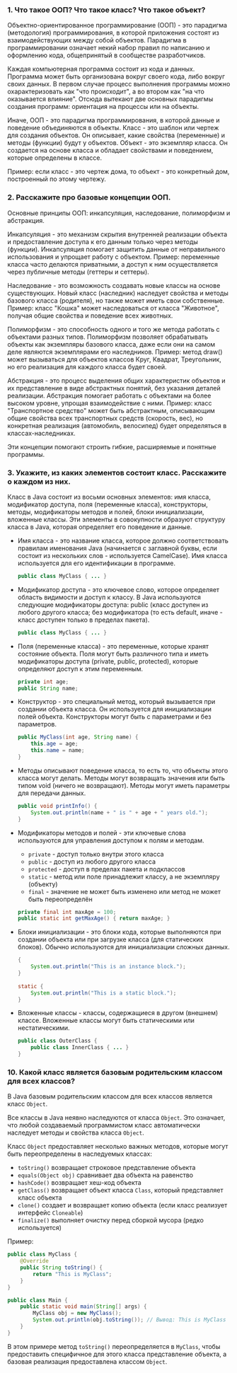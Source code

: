 ### 1. Что такое ООП? Что такое класс? Что такое объект?

Объектно-ориентированное программирование (ООП) - это парадигма (методология) программирования, в которой приложения состоят из взаимодействующих между собой объектов. Парадигма в программировании означает некий набор правил по написанию и оформлению кода, общепринятый в сообществе разработчиков.

Каждая компьютерная программа состоит из кода и данных. Программа может быть организована вокруг своего кода, либо вокруг своих данных. В первом случае процесс выполнения программы можно охарактеризовать как "что происходит", а во втором как "на что оказывается влияние". Отсюда вытекают две основных парадигмы создания программ: ориентация на процессы или на объекты.

Иначе, ООП - это парадигма программирования, в которой данные и поведение объединяются в объекты. Класс - это шаблон или чертеж для создания объектов. Он описывает, какие свойства (переменные) и методы (функции) будут у объектов. Объект - это экземпляр класса. Он создается на основе класса и обладает свойствами и поведением, которые определены в классе.

Пример: если класс - это чертеж дома, то объект - это конкретный дом, построенный по этому чертежу.

### 2. Расскажите про базовые концепции ООП.

Основные принципы ООП: инкапсуляция, наследование, полиморфизм и абстракция.

Инкапсуляция - это механизм скрытия внутренней реализации объекта и предоставление доступа к его данным только через методы (функции). Инкапсуляция помогает защитить данные от неправильного использования и упрощает работу с объектом. Пример: переменные класса часто делаются приватными, а доступ к ним осуществляется через публичные методы (геттеры и сеттеры).

Наследование - это возможность создавать новые классы на основе существующих. Новый класс (наследник) наследует свойства и методы базового класса (родителя), но также может иметь свои собственные. Пример: класс "Кошка" может наследоваться от класса "Животное", получая общие свойства и поведение всех животных.

Полиморфизм - это способность одного и того же метода работать с объектами разных типов. Полиморфизм позволяет обрабатывать объекты как экземпляры базового класса, даже если они на самом деле являются экземплярами его наследников. Пример: метод draw() может вызываться для объектов классов Круг, Квадрат, Треугольник, но его реализация для каждого класса будет своей.

Абстракция - это процесс выделения общих характеристик объектов и их представление в виде абстрактных понятий, без указания деталей реализации. Абстракция помогает работать с объектами на более высоком уровне, упрощая взаимодействие с ними. Пример: класс "Транспортное средство" может быть абстрактным, описывающим общие свойства всех транспортных средств (скорость, вес), но конкретная реализация (автомобиль, велосипед) будет определяться в классах-наследниках.

Эти концепции помогают строить гибкие, расширяемые и понятные программы.

### 3. Укажите, из каких элементов состоит класс. Расскажите о каждом из них.

Класс в Java состоит из восьми основных элементов: имя класса, модификатор доступа, поля (переменные класса), конструкторы, методы, модификаторы методов и полей, блоки инициализации, вложенные классы. Эти элементы в совокупности образуют структуру класса в Java, которая определяет его поведение и данные.

- Имя класса - это название класса, которое должно соответствовать правилам именования Java (начинается с заглавной буквы, если состоит из нескольких слов - используется CamelCase). Имя класса используется для его идентификации в программе.

   ```java
   public class MyClass { ... }
   ```

- Модификатор доступа - это ключевое слово, которое определяет область видимости и доступ к классу. В Java используются следующие модификаторы доступа: public (класс доступен из любого другого класса; без модификатора (то есть default, иначе - класс доступен только в пределах пакета).

   ```java
   public class MyClass { ... }
   ```

- Поля (переменные класса) - это переменные, которые хранят состояние объекта. Поля могут быть различного типа и иметь модификаторы доступа (private, public, protected), которые определяют доступ к этим переменным.

   ```java
   private int age;
   public String name;
   ```

- Конструктор - это специальный метод, который вызывается при создании объекта класса. Он используется для инициализации полей объекта. Конструкторы могут быть с параметрами и без параметров.

   ```java
   public MyClass(int age, String name) {
       this.age = age;
       this.name = name;
   }
   ```

- Методы описывают поведение класса, то есть то, что объекты этого класса могут делать. Методы могут возвращать значения или быть типом void (ничего не возвращают). Методы могут иметь параметры для передачи данных.

   ```java
   public void printInfo() {
       System.out.println(name + " is " + age + " years old.");
   }
   ```

- Модификаторы методов и полей - эти ключевые слова используются для управления доступом к полям и методам.

    - `private` - доступ только внутри этого класса
    - `public` - доступ из любого другого класса
    - `protected` - доступ в пределах пакета и подклассов
    - `static` - метод или поле принадлежит классу, а не экземпляру (объекту)
    - `final` - значение не может быть изменено или метод не может быть переопределён

   ```java
   private final int maxAge = 100;
   public static int getMaxAge() { return maxAge; }
   ```

- Блоки инициализации - это блоки кода, которые выполняются при создании объекта или при загрузке класса (для статических блоков). Обычно используются для инициализации сложных данных.

  ```java
  {
      System.out.println("This is an instance block.");
  }
   
  static {
      System.out.println("This is a static block.");
  }
  ```

- Вложенные классы - классы, содержащиеся в другом (внешнем) классе. Вложенные классы могут быть статическими или нестатическими.

  ```java
  public class OuterClass {
      public class InnerClass { ... }
  }
  ```

### 10. Какой класс является базовым родительским классом для всех классов?

В Java базовым родительским классом для всех классов является класс `Object`.

Все классы в Java неявно наследуются от класса `Object`. Это означает, что любой создаваемый программистом класс автоматически наследует методы и свойства класса `Object`.

Класс `Object` предоставляет несколько важных методов, которые могут быть переопределены в наследуемых классах:

- `toString()` возвращает строковое представление объекта
- `equals(Object obj)` сравнивает два объекта на равенство
- `hashCode()` возвращает хеш-код объекта
- `getClass()` возвращает объект класса `Class`, который представляет класс объекта
- `clone()` создает и возвращает копию объекта (если класс реализует интерфейс `Cloneable`)
- `finalize()` выполняет очистку перед сборкой мусора (редко используется)

Пример:

```java
public class MyClass {
    @Override
    public String toString() {
        return "This is MyClass";
    }
}

public class Main {
    public static void main(String[] args) {
        MyClass obj = new MyClass();
        System.out.println(obj.toString()); // Вывод: This is MyClass
    }
}
```

В этом примере метод `toString()` переопределяется в `MyClass`, чтобы предоставить специфичное для этого класса представление объекта, а базовая реализация предоставлена классом `Object`.
